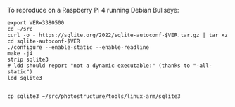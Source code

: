 To reproduce on a Raspberry Pi 4 running Debian Bullseye:

```
export VER=3380500
cd ~/src
curl -o - https://sqlite.org/2022/sqlite-autoconf-$VER.tar.gz | tar xz
cd sqlite-autoconf-$VER
./configure --enable-static --enable-readline
make -j4
strip sqlite3
# ldd should report "not a dynamic executable:" (thanks to "-all-static")
ldd sqlite3


cp sqlite3 ~/src/photostructure/tools/linux-arm/sqlite3
```


